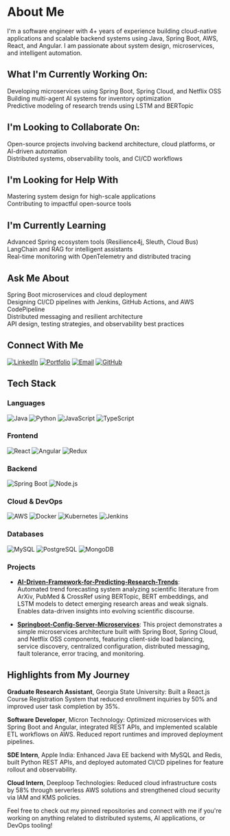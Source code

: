# About Me
I'm a software engineer with 4+ years of experience building cloud-native applications and scalable backend systems using Java, Spring Boot, AWS, React, and Angular. I am passionate about system design, microservices, and intelligent automation.


## What I'm Currently Working On:  
Developing microservices using Spring Boot, Spring Cloud, and Netflix OSS  
Building multi-agent AI systems for inventory optimization  
Predictive modeling of research trends using LSTM and BERTopic

## I'm Looking to Collaborate On:  
Open-source projects involving backend architecture, cloud platforms, or AI-driven automation  
Distributed systems, observability tools, and CI/CD workflows

## I'm Looking for Help With  
Mastering system design for high-scale applications  
Contributing to impactful open-source tools

## I'm Currently Learning  
Advanced Spring ecosystem tools (Resilience4j, Sleuth, Cloud Bus)  
LangChain and RAG for intelligent assistants  
Real-time monitoring with OpenTelemetry and distributed tracing  

## Ask Me About  
Spring Boot microservices and cloud deployment  
Designing CI/CD pipelines with Jenkins, GitHub Actions, and AWS CodePipeline  
Distributed messaging and resilient architecture   
API design, testing strategies, and observability best practices

## Connect With Me  
[![LinkedIn](https://img.shields.io/badge/LinkedIn-0077B5?style=for-the-badge&logo=linkedin&logoColor=white)](https://linkedin.com/in/keerti)
[![Portfolio](https://img.shields.io/badge/Portfolio-000000?style=for-the-badge&logo=vercel&logoColor=white)](https://yourportfolio.com)
[![Email](https://img.shields.io/badge/Email-D14836?style=for-the-badge&logo=gmail&logoColor=white)](mailto:keertiaisham1@gmail.com)
[![GitHub](https://img.shields.io/badge/GitHub-181717?style=for-the-badge&logo=github&logoColor=white)](https://github.com/keerti3)


## Tech Stack

### Languages  
![Java](https://img.shields.io/badge/Java-ED8B00?style=for-the-badge&logo=java&logoColor=white)
![Python](https://img.shields.io/badge/Python-3776AB?style=for-the-badge&logo=python&logoColor=white)
![JavaScript](https://img.shields.io/badge/JavaScript-F7DF1E?style=for-the-badge&logo=javascript&logoColor=black)
![TypeScript](https://img.shields.io/badge/TypeScript-3178C6?style=for-the-badge&logo=typescript&logoColor=white)

### Frontend  
![React](https://img.shields.io/badge/React-20232A?style=for-the-badge&logo=react&logoColor=61DAFB)
![Angular](https://img.shields.io/badge/Angular-DD0031?style=for-the-badge&logo=angular&logoColor=white)
![Redux](https://img.shields.io/badge/Redux-764ABC?style=for-the-badge&logo=redux&logoColor=white)

### Backend  
![Spring Boot](https://img.shields.io/badge/Spring_Boot-6DB33F?style=for-the-badge&logo=spring-boot&logoColor=white)
![Node.js](https://img.shields.io/badge/Node.js-339933?style=for-the-badge&logo=node.js&logoColor=white)

### Cloud & DevOps  
![AWS](https://img.shields.io/badge/AWS-232F3E?style=for-the-badge&logo=amazon-aws&logoColor=white)
![Docker](https://img.shields.io/badge/Docker-2496ED?style=for-the-badge&logo=docker&logoColor=white)
![Kubernetes](https://img.shields.io/badge/Kubernetes-326CE5?style=for-the-badge&logo=kubernetes&logoColor=white)
![Jenkins](https://img.shields.io/badge/Jenkins-D24939?style=for-the-badge&logo=jenkins&logoColor=white)

### Databases  
![MySQL](https://img.shields.io/badge/MySQL-4479A1?style=for-the-badge&logo=mysql&logoColor=white)
![PostgreSQL](https://img.shields.io/badge/PostgreSQL-336791?style=for-the-badge&logo=postgresql&logoColor=white)
![MongoDB](https://img.shields.io/badge/MongoDB-4EA94B?style=for-the-badge&logo=mongodb&logoColor=white)

### Projects
- [**AI-Driven-Framework-for-Predicting-Research-Trends**](https://github.com/keerti3/AI-Driven-Framework-for-Predicting-Research-Trends):  
Automated trend forecasting system analyzing scientific literature from ArXiv, PubMed & CrossRef using BERTopic, BERT embeddings, and LSTM models to detect emerging research areas and weak signals. Enables data-driven insights into evolving scientific discourse.

- [**Springboot-Config-Server-Microservices**](https://github.com/keerti3/Springboot-Config-Server-Microservices):
This project demonstrates a simple microservices architecture built with Spring Boot, Spring Cloud, and Netflix OSS components, featuring client-side load balancing, service discovery, centralized configuration, distributed messaging, fault tolerance, error tracing, and monitoring.

## Highlights from My Journey  
**Graduate Research Assistant**, Georgia State University: Built a React.js Course Registration System that reduced enrollment inquiries by 50% and improved user task completion by 35%.  


**Software Developer**, Micron Technology: Optimized microservices with Spring Boot and Angular, integrated REST APIs, and implemented scalable ETL workflows on AWS. Reduced report runtimes and improved deployment pipelines.  


**SDE Intern**, Apple India: Enhanced Java EE backend with MySQL and Redis, built Python REST APIs, and deployed automated CI/CD pipelines for feature rollout and observability. 


**Cloud Intern**, Deeploop Technologies: Reduced cloud infrastructure costs by 58% through serverless AWS solutions and strengthened cloud security via IAM and KMS policies.

Feel free to check out my pinned repositories and connect with me if you're working on anything related to distributed systems, AI applications, or DevOps tooling!
<!--
**keerti3/keerti3** is a ✨ _special_ ✨ repository because its `README.md` (this file) appears on your GitHub profile.

Here are some ideas to get you started:

- 🔭 I’m currently working on ...
- 🌱 I’m currently learning ...
- 👯 I’m looking to collaborate on ...
- 🤔 I’m looking for help with ...
- 💬 Ask me about ...
- 📫 How to reach me: ...
- 😄 Pronouns: ...
- ⚡ Fun fact: ...
-->
